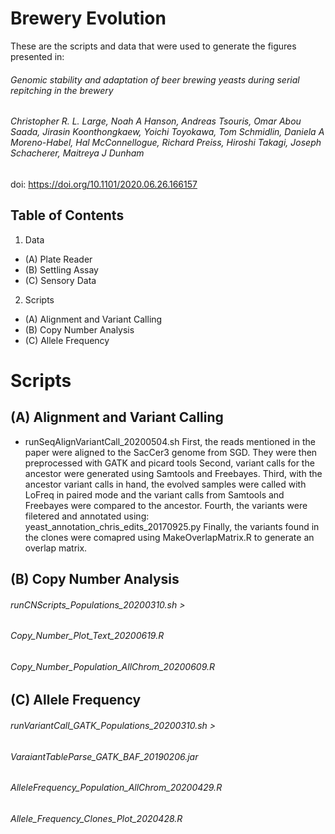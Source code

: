 # Brewery Evolution

These are the scripts and data that were used to generate the figures presented in:

###### Genomic stability and adaptation of beer brewing yeasts during serial repitching in the brewery
###### Christopher R. L. Large, Noah A Hanson, Andreas Tsouris, Omar Abou Saada, Jirasin Koonthongkaew, Yoichi Toyokawa, Tom Schmidlin, Daniela A Moreno-Habel, Hal McConnellogue, Richard Preiss, Hiroshi Takagi, Joseph Schacherer, Maitreya J Dunham

doi: https://doi.org/10.1101/2020.06.26.166157

## Table of Contents
1. Data
- (A) Plate Reader
- (B) Settling Assay
- (C) Sensory Data
2. Scripts
- (A) Alignment and Variant Calling
- (B) Copy Number Analysis
- (C) Allele Frequency


# Scripts
## (A) Alignment and Variant Calling
- runSeqAlignVariantCall_20200504.sh
First, the reads mentioned in the paper were aligned to the SacCer3 genome from SGD. They were then preprocessed with GATK and picard tools
Second, variant calls for the ancestor were generated using Samtools and Freebayes.
Third, with the ancestor variant calls in hand, the evolved samples were called with LoFreq in paired mode and the variant calls from Samtools and Freebayes were compared to the ancestor.
Fourth, the variants were filetered and annotated using: yeast_annotation_chris_edits_20170925.py
Finally, the variants found in the clones were comapred using MakeOverlapMatrix.R to generate an overlap matrix.

## (B) Copy Number Analysis
######  runCNScripts_Populations_20200310.sh >
######  Copy_Number_Plot_Text_20200619.R
######  Copy_Number_Population_AllChrom_20200609.R


## (C) Allele Frequency
######  runVariantCall_GATK_Populations_20200310.sh >
######  VaraiantTableParse_GATK_BAF_20190206.jar
######  AlleleFrequency_Population_AllChrom_20200429.R
######  Allele_Frequency_Clones_Plot_2020428.R




